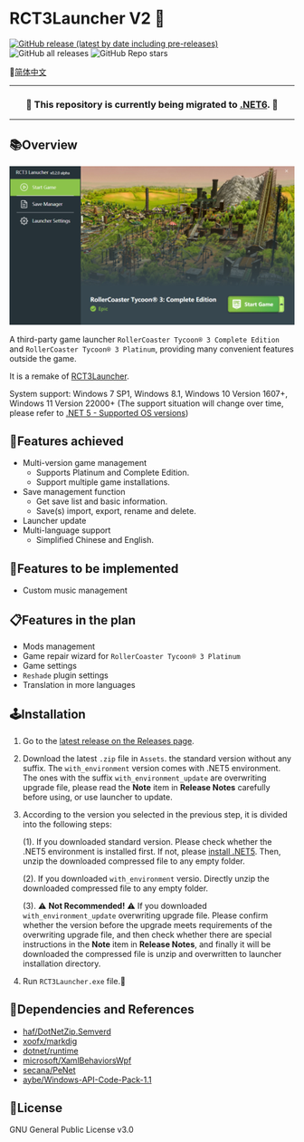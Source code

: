 # **RCT3Launcher V2** 🚀

[![GitHub release (latest by date including pre-releases)](https://img.shields.io/github/v/release/RF103T/RCT3LauncherV2?include_prereleases)](https://github.com/RF103T/RCT3LauncherV2/releases)
![GitHub all releases](https://img.shields.io/github/downloads/RF103T/RCT3LauncherV2/total)
![GitHub Repo stars](https://img.shields.io/github/stars/RF103T/RCT3LauncherV2?style=social)

📖[简体中文](README_zh.md)

---

<h3 align="center" >📢 This repository is currently being migrated to <a href="https://github.com/dotnet/wpf">.NET6</a>. 📢</h1>

---

## 📚Overview

![](https://github.com/RF103T/Resources/blob/main/RCT3LauncherV2/Images/MainWindow_English.png)

A third-party game launcher `RollerCoaster Tycoon® 3 Complete Edition` and `RollerCoaster Tycoon® 3 Platinum`, providing many convenient features outside the game.

It is a remake of [RCT3Launcher](https://github.com/RF103T/RCT3Launcher).

System support: Windows 7 SP1, Windows 8.1, Windows 10 Version 1607+, Windows 11 Version 22000+ (The support situation will change over time, please refer to [.NET 5 - Supported OS versions](https://github.com/dotnet/core/blob/master/release-notes/5.0/5.0-supported-os.md))

## 🎈Features achieved
+ Multi-version game management
    - Supports Platinum and Complete Edition.
    - Support multiple game installations.
+ Save management function
    - Get save list and basic information.
    - Save(s) import, export, rename and delete.
+ Launcher update
+ Multi-language support
    - Simplified Chinese and English.

## 🌈Features to be implemented
+ Custom music management

## 📋Features in the plan
+ Mods management
+ Game repair wizard for `RollerCoaster Tycoon® 3 Platinum`
+ Game settings
+ `Reshade` plugin settings
+ Translation in more languages

## 🕹️Installation
1. Go to the [latest release on the Releases page](https://github.com/RF103T/RCT3LauncherV2/releases/latest).
2. Download the latest `.zip` file in `Assets`. the standard version without any suffix. The `with_environment` version comes with .NET5 environment. The ones with the suffix `with_environment_update` are overwriting upgrade file, please read the **Note** item in **Release Notes** carefully before using, or use launcher to update.
3. According to the version you selected in the previous step, it is divided into the following steps:
   
   (1). If you downloaded standard version. Please check whether the .NET5 environment is installed first. If not, please [install .NET5](https://dotnet.microsoft.com/download/dotnet/5.0/runtime). Then, unzip the downloaded compressed file to any empty folder.
   
   (2). If you downloaded `with_environment` versio. Directly unzip the downloaded compressed file to any empty folder.
   
   (3). ⚠️ **Not Recommended!** ⚠️ If you downloaded `with_environment_update` overwriting upgrade file. Please confirm whether the version before the upgrade meets requirements of the overwriting upgrade file, and then check whether there are special instructions in the **Note** item in **Release Notes**, and finally it will be downloaded the compressed file is unzip and overwritten to launcher installation directory.
   
4. Run `RCT3Launcher.exe` file.🌴

## 📎Dependencies and References
+ [haf/DotNetZip.Semverd](https://github.com/haf/DotNetZip.Semverd)
+ [xoofx/markdig](https://github.com/xoofx/markdig)
+ [dotnet/runtime](https://github.com/dotnet/runtime)
+ [microsoft/XamlBehaviorsWpf](https://github.com/Microsoft/XamlBehaviorsWpf)
+ [secana/PeNet](https://github.com/secana/PeNet)
+ [aybe/Windows-API-Code-Pack-1.1](https://github.com/aybe/Windows-API-Code-Pack-1.1)

## 📃License
GNU General Public License v3.0
